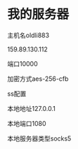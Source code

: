# 我的服务器

主机名oldli883

159.89.130.112

端口10000

加密方式aes-256-cfb

ss配置

本地地址127.0.0.1

本地端口1080

本地服务器类型socks5